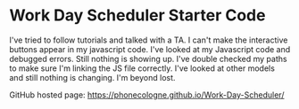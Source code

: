 # Work Day Scheduler Starter Code

I've tried to follow tutorials and talked with a TA. I can't make the interactive buttons appear in my javascript code. I've looked at my Javascript code and debugged errors. 
Still nothing is showing up. I've double checked my paths to make sure I'm linking the JS file correctly. I've looked at other models and still nothing is changing. I'm beyond lost.

GitHub hosted page: https://phonecologne.github.io/Work-Day-Scheduler/